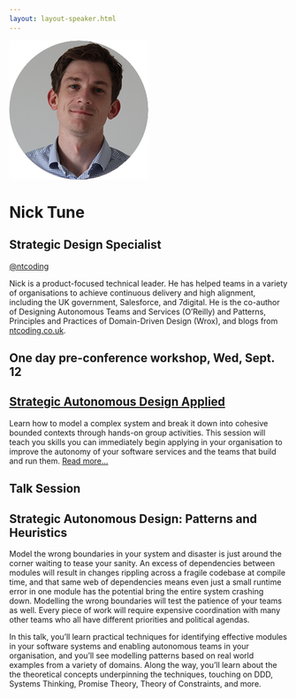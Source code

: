 ```yaml
---
layout: layout-speaker.html
---
```


<div class="container section featured-speaker">
  <div class="row">
    <div class="col-xs-12 col-sm-2 img-container">
      <img class="speaker-page-img" src="../img/speakers/Nick-Tune-ON.png">
    </div>
    <div class="col-xs-12 col-sm-10 copy-container">
    <h1 class="speaker-header">Nick Tune</h1>
    <h2 class="speaker-subtitle">Strategic Design Specialist</h2>
    <p class="copy"><a class="speaker-handle" href="https://twitter.com/ntcoding" target="_blank">@ntcoding</a></p>
    <p class="copy">Nick is a product-focused technical leader. He has helped teams in a variety of organisations to achieve continuous delivery and high alignment, including the UK government, Salesforce, and 7digital. He is the co-author of Designing Autonomous Teams and Services (O’Reilly) and Patterns, Principles and Practices of Domain-Driven Design (Wrox), and blogs from <a href="http://ntcoding.co.uk">ntcoding.co.uk</a>.</p>
    <h2 class="speaker-subheader">One day pre-conference workshop, Wed, Sept. 12</h2>
    <h2 class="speaker-subheader"><a href="../workshops/strategic-autonomous-design-applied.html">Strategic Autonomous Design Applied</a></h2>
    <p class="copy">Learn how to model a complex system and break it down into cohesive bounded contexts through hands-on group activities. This session will teach you skills you can immediately begin applying in your organisation to improve the autonomy of your software services and the teams that build and run them.  <a href="../workshops/strategic-autonomous-design-applied.html">Read more...</a></p>
    <h2 class="speaker-subheader">Talk Session</h2>
    <h2 class="speaker-subheader gold">Strategic Autonomous Design: Patterns and Heuristics</h2>
    <p class="copy">Model the wrong boundaries in your system and disaster is just around the corner waiting to tease your sanity. An excess of dependencies between modules will result in changes rippling across a fragile codebase at compile time, and that same web of dependencies means even just a small runtime error in one module has the potential bring the entire system crashing down. Modelling the wrong boundaries will test the patience of your teams as well. Every piece of work will require expensive coordination with many other teams who all have different priorities and political agendas.</p>
    <p class="copy">In this talk, you’ll learn practical techniques for identifying effective modules in your software systems and enabling autonomous teams in your organisation, and you’ll see modelling patterns based on real world examples from a variety of domains. Along the way, you’ll learn about the the theoretical concepts underpinning the techniques, touching on DDD, Systems Thinking, Promise Theory, Theory of Constraints, and more.</p>
    <!--<a class="btn" href="https://ti.to/explore-ddd-conference/2017">Buy Tickets</a>-->
    </div>
  </div>
</div>